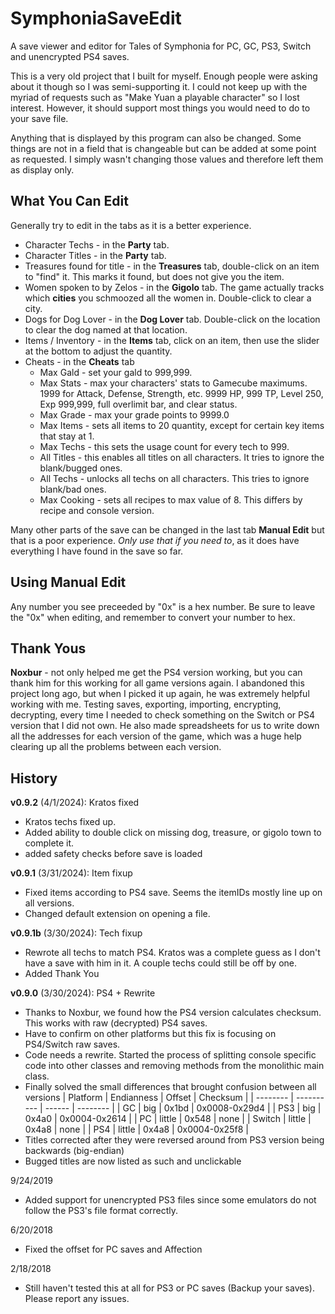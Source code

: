 # SymphoniaSaveEdit
A save viewer and editor for Tales of Symphonia for PC, GC, PS3, Switch and unencrypted PS4 saves.

This is a very old project that I built for myself. Enough people were asking about it though so I was semi-supporting it. I could not keep up with the myriad of requests such as "Make Yuan a playable character" so I lost interest. However, it should support most things you would need to do to your save file.

Anything that is displayed by this program can also be changed. Some things are not in a field that is changeable but can be added at some point as requested. I simply wasn't changing those values and therefore left them as display only.

## What You Can Edit
Generally try to edit in the tabs as it is a better experience.
* Character Techs - in the **Party** tab.
* Character Titles - in the **Party** tab.
* Treasures found for title - in the **Treasures** tab, double-click on an item to "find" it. This marks it found, but does not give you the item.
* Women spoken to by Zelos - in the **Gigolo** tab. The game actually tracks which **cities** you schmoozed all the women in. Double-click to clear a city.
* Dogs for Dog Lover - in the **Dog Lover** tab. Double-click on the location to clear the dog named at that location.
* Items / Inventory - in the **Items** tab, click on an item, then use the slider at the bottom to adjust the quantity.
* Cheats - in the **Cheats** tab
	* Max Gald - set your gald to 999,999.
 	* Max Stats - max your characters' stats to Gamecube maximums. 1999 for Attack, Defense, Strength, etc. 9999 HP, 999 TP, Level 250, Exp 999,999, full overlimit bar, and clear status.
  	* Max Grade - max your grade points to 9999.0
  	* Max Items - sets all items to 20 quantity, except for certain key items that stay at 1.
  	* Max Techs - this sets the usage count for every tech to 999.
  	* All Titles - this enables all titles on all characters. It tries to ignore the blank/bugged ones.
  	* All Techs - unlocks all techs on all characters. This tries to ignore blank/bad ones.
  	* Max Cooking - sets all recipes to max value of 8. This differs by recipe and console version.

Many other parts of the save can be changed in the last tab **Manual Edit** but that is a poor experience. *Only use that if you need to*, as it does have everything I have found in the save so far.

## Using Manual Edit
Any number you see preceeded by "0x" is a hex number. Be sure to leave the "0x" when editing, and 
remember to convert your number to hex.

## Thank Yous
**Noxbur** - not only helped me get the PS4 version working, but you can thank him for this working for all game versions again. I abandoned this project long ago, but when I picked it up again, he was extremely helpful working with me. Testing saves, exporting, importing, encrypting, decrypting, every time I needed to check something on the Switch or PS4 version that I did not own. He also made spreadsheets for us to write down all the addresses for each version of the game, which was a huge help clearing up all the problems between each version.

## History
**v0.9.2** (4/1/2024): Kratos fixed
* Kratos techs fixed up.
* Added ability to double click on missing dog, treasure, or gigolo town to complete it.
* added safety checks before save is loaded
  
**v0.9.1** (3/31/2024): Item fixup
* Fixed items according to PS4 save. Seems the itemIDs mostly line up on all versions.
* Changed default extension on opening a file.

**v0.9.1b** (3/30/2024): Tech fixup
* Rewrote all techs to match PS4. Kratos was a complete guess as I don't have a save with him in it. A couple techs could still be off by one.
* Added Thank You

**v0.9.0** (3/30/2024): PS4 + Rewrite
* Thanks to Noxbur, we found how the PS4 version calculates checksum. This works with raw (decrypted) PS4 saves.
* Have to confirm on other platforms but this fix is focusing on PS4/Switch raw saves.  
* Code needs a rewrite. Started the process of splitting console specific code into other classes and removing methods from the monolithic main class.
* Finally solved the small differences that brought confusion between all versions
  | Platform | Endianness | Offset | Checksum |
  | -------- | ---------- | ------ | -------- |
  | GC | big | 0x1bd | 0x0008-0x29d4 |
  | PS3 | big | 0x4a0 | 0x0004-0x2614 |
  | PC | little | 0x548 | none |
  | Switch | little | 0x4a8 | none |
  | PS4 | little | 0x4a8 | 0x0004-0x25f8 |
* Titles corrected after they were reversed around from PS3 version being backwards (big-endian)
* Bugged titles are now listed as such and unclickable

9/24/2019
* Added support for unencrypted PS3 files since some emulators do not follow the PS3's file format correctly.
  
6/20/2018
* Fixed the offset for PC saves and Affection
	
2/18/2018
* Still haven't tested this at all for PS3 or PC saves (Backup your saves). Please report any issues.
